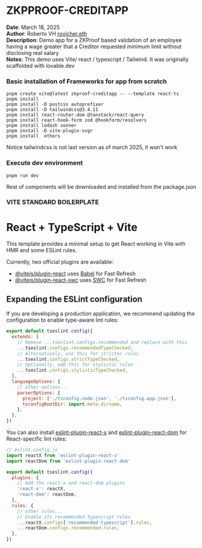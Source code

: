 # ZKPPROOF-CREDITAPP

**Date**: March 18, 2025  
**Author**: Roberto VH [rovicher.eth](https://x.com/RoberVH)  
**Description**: Demo app for a ZKProof based validation of an employee having a wage greater that a Creditor requested minimum limit without disclosing real salary  
**Notes**: This demo uses Vite/ react / typescript / Tailwind. It was originally scaffolded with lovable.dev


### Basic installation of  Frameworks for  app from scratch

```
pnpm create vite@latest zkproof-creditapp -- --template react-ts
pnpm install
pnpm install -D postcss autoprefixer
pnpm install -D tailwindcss@3.4.11
pnpm install react-router-dom @tanstack/react-query
pnpm install react-hook-form zod @hookform/resolvers
pnpm install lodash sonner
pnpm install -D vite-plugin-svgr
pnpm install  ethers

```

Notice tailwindcss is not last version as of march 2025, it won't work 


### Execute dev environment
 ```
 pnpm run dev
 ```

Rest of components will be downloaded and installed from the package.json 



### VITE STANDARD BOILERPLATE

# React + TypeScript + Vite

This template provides a minimal setup to get React working in Vite with HMR and some ESLint rules.

Currently, two official plugins are available:

- [@vitejs/plugin-react](https://github.com/vitejs/vite-plugin-react/blob/main/packages/plugin-react/README.md) uses [Babel](https://babeljs.io/) for Fast Refresh
- [@vitejs/plugin-react-swc](https://github.com/vitejs/vite-plugin-react-swc) uses [SWC](https://swc.rs/) for Fast Refresh

## Expanding the ESLint configuration

If you are developing a production application, we recommend updating the configuration to enable type-aware lint rules:

```js
export default tseslint.config({
  extends: [
    // Remove ...tseslint.configs.recommended and replace with this
    ...tseslint.configs.recommendedTypeChecked,
    // Alternatively, use this for stricter rules
    ...tseslint.configs.strictTypeChecked,
    // Optionally, add this for stylistic rules
    ...tseslint.configs.stylisticTypeChecked,
  ],
  languageOptions: {
    // other options...
    parserOptions: {
      project: ['./tsconfig.node.json', './tsconfig.app.json'],
      tsconfigRootDir: import.meta.dirname,
    },
  },
})
```

You can also install [eslint-plugin-react-x](https://github.com/Rel1cx/eslint-react/tree/main/packages/plugins/eslint-plugin-react-x) and [eslint-plugin-react-dom](https://github.com/Rel1cx/eslint-react/tree/main/packages/plugins/eslint-plugin-react-dom) for React-specific lint rules:

```js
// eslint.config.js
import reactX from 'eslint-plugin-react-x'
import reactDom from 'eslint-plugin-react-dom'

export default tseslint.config({
  plugins: {
    // Add the react-x and react-dom plugins
    'react-x': reactX,
    'react-dom': reactDom,
  },
  rules: {
    // other rules...
    // Enable its recommended typescript rules
    ...reactX.configs['recommended-typescript'].rules,
    ...reactDom.configs.recommended.rules,
  },
})
```
